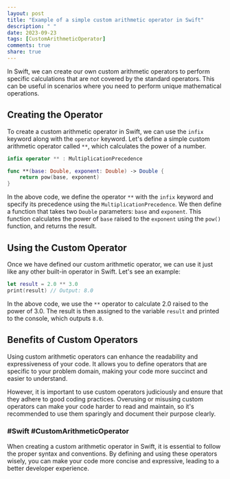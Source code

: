 ```yaml
---
layout: post
title: "Example of a simple custom arithmetic operator in Swift"
description: " "
date: 2023-09-23
tags: [CustomArithmeticOperator]
comments: true
share: true
---
```


In Swift, we can create our own custom arithmetic operators to perform specific calculations that are not covered by the standard operators. This can be useful in scenarios where you need to perform unique mathematical operations.

## Creating the Operator

To create a custom arithmetic operator in Swift, we can use the `infix` keyword along with the `operator` keyword. Let's define a simple custom arithmetic operator called `**`, which calculates the power of a number.

```swift
infix operator ** : MultiplicationPrecedence

func **(base: Double, exponent: Double) -> Double {
    return pow(base, exponent)
}
```

In the above code, we define the operator `**` with the `infix` keyword and specify its precedence using the `MultiplicationPrecedence`. We then define a function that takes two `Double` parameters: `base` and `exponent`. This function calculates the power of `base` raised to the `exponent` using the `pow()` function, and returns the result.

## Using the Custom Operator

Once we have defined our custom arithmetic operator, we can use it just like any other built-in operator in Swift. Let's see an example:

```swift
let result = 2.0 ** 3.0
print(result) // Output: 8.0
```

In the above code, we use the `**` operator to calculate 2.0 raised to the power of 3.0. The result is then assigned to the variable `result` and printed to the console, which outputs `8.0`.

## Benefits of Custom Operators

Using custom arithmetic operators can enhance the readability and expressiveness of your code. It allows you to define operators that are specific to your problem domain, making your code more succinct and easier to understand.

However, it is important to use custom operators judiciously and ensure that they adhere to good coding practices. Overusing or misusing custom operators can make your code harder to read and maintain, so it's recommended to use them sparingly and document their purpose clearly.

### #Swift #CustomArithmeticOperator

When creating a custom arithmetic operator in Swift, it is essential to follow the proper syntax and conventions. By defining and using these operators wisely, you can make your code more concise and expressive, leading to a better developer experience.